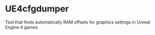 # UE4cfgdumper
Tool that finds automatically RAM offsets for graphics settings in Unreal Engine 4 games
